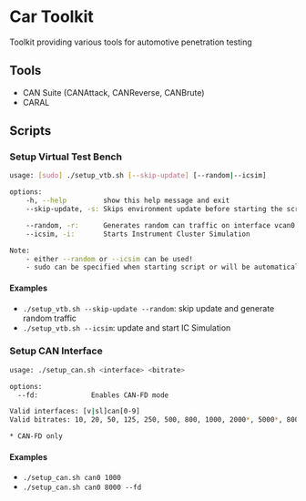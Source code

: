 # Car Toolkit

Toolkit providing various tools for automotive penetration testing

## Tools

- CAN Suite (CANAttack, CANReverse, CANBrute)
- CARAL

## Scripts

### Setup Virtual Test Bench

```bash
usage: [sudo] ./setup_vtb.sh [--skip-update] [--random|--icsim]

options:
    -h, --help         show this help message and exit
    --skip-update, -s: Skips environment update before starting the script

    --random, -r:      Generates random can traffic on interface vcan0
    --icsim, -i:       Starts Instrument Cluster Simulation

Note: 
    - either --random or --icsim can be used!
    - sudo can be specified when starting script or will be automatically called while running.
```

#### Examples

- `./setup_vtb.sh --skip-update --random`: skip update and generate random traffic
- `./setup_vtb.sh --icsim`: update and start IC Simulation

### Setup CAN Interface

```bash
usage: ./setup_can.sh <interface> <bitrate>

options:
  --fd:             Enables CAN-FD mode

Valid interfaces: [v|sl]can[0-9]
Valid bitrates: 10, 20, 50, 125, 250, 500, 800, 1000, 2000*, 5000*, 8000* (kbit/s)

* CAN-FD only
```

#### Examples

- `./setup_can.sh can0 1000`
- `./setup_can.sh can0 8000 --fd`
